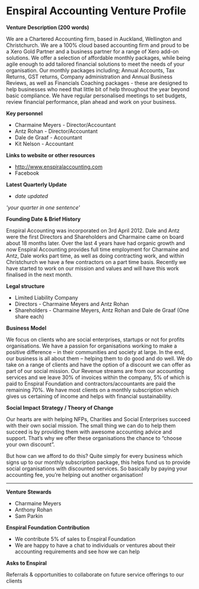 # Enspiral Accounting Venture Profile

**Venture Description (200 words)**

We are a Chartered Accounting firm, based in Auckland, Wellington and Christchurch. We are a 100% cloud based accounting firm and proud to be a Xero Gold Partner and a business partner for a range of Xero add-on solutions. We offer a selection of affordable monthly packages, while being agile enough to add tailored financial solutions to meet the needs of your organisation. Our monthly packages including; Annual Accounts, Tax Returns, GST returns, Company administration and Annual Business Reviews, as well as Financials Coaching packages - these are designed to help businesses who need that little bit of help throughout the year beyond basic compliance.  We have regular personalised meetings to set budgets, review financial performance, plan ahead and work on your business.

**Key personnel**

* Charmaine Meyers - Director/Accountant
* Antz Rohan - Director/Accountant
* Dale de Graaf - Accountant
* Kit Nelson - Accountant


**Links to website or other resources**

* http://www.enspiralaccounting.com
* Facebook 


**Latest Quarterly Update**

* *date updated*

*'your quarter in one sentence'*

**Founding Date & Brief History**

Enspiral Accounting was incorporated on 3rd April 2012. Dale and Antz were the first Directors and Shareholders and Charmaine came on board about 18 months later. Over the last 4 years have had organic growth and now Enspiral Accounting provides full time employment for Charmaine and Antz, Dale works part time, as well as doing contracting work, and within Christchurch we have a few contractors on a part time basis. Recently we have started to work on our mission and values and will have this work finalised in the next month. 

**Legal structure**

* Limited Liability Company
* Directors - Charmaine Meyers and Antz Rohan
* Shareholders - Charmaine Meyers, Antz Rohan and Dale de Graaf (One share each)

**Business Model**

We focus on clients who are social enterprises, startups or not for profits organisations.
We have a passion for organisations working to make a positive difference – in their communities and society at large. In the end, our business is all about them – helping them to do good and do well. We do take on a range of clients and have the  option of a discount we can offer as part of our social mission. Our Revenue streams are from our accounting services and we leave 30% of invoices within the company, 5% of which is paid to Enspiral Foundation and contractors/accountants are paid the remaining 70%. We have most clients on a monthly subscription which gives us certaining of income and helps with financial sustainability. 


**Social Impact Strategy / Theory of Change**

Our hearts are with helping NFPs, Charities and Social Enterprises succeed with their own social mission. The small thing we can do to help them succeed is by providing them with awesome accounting advice and support. That’s why we offer these organisations the chance to “choose your own discount”.

But how can we afford to do this? Quite simply for every business which signs up to our monthly subscription package, this helps fund us to provide social organisations with discounted services. So basically by paying your accounting fee, you’re helping out another organisation!


---

**Venture Stewards** 

* Charmaine Meyers
* Anthony Rohan
* Sam Parkin

**Enspiral Foundation Contribution**

* We contribute 5% of sales to Enspiral Foundation
* We are happy to have a chat to individuals or ventures about their accounting requirements and see how we can help
 

**Asks to Enspiral**

Referrals & opportunities to collaborate on future service offerings to our clients



